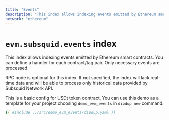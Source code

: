 ```yaml
---
title: "Events"
description: "This index allows indexing events emitted by Ethereum smart contracts. You can define a handler for each contract/tag pair. Only necessary events are processed."
network: "ethereum"
---
```


# `evm.subsquid.events` index

This index allows indexing events emitted by Ethereum smart contracts. You can define a handler for each contract/tag pair. Only necessary events are processed.

RPC node is optional for this index. If not specified, the index will lack real-time data and will be able to process only historical data provided by Subsquid Network API.

This is a basic config for USDt token contract. You can use this demo as a template for your project choosing `demo_evm_events` in `dipdup new` command.

```yaml [dipdup.yaml]
{{ #include ../src/demo_evm_events/dipdup.yaml }}
```
